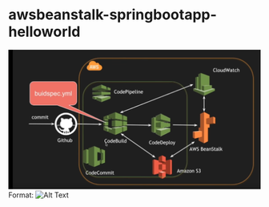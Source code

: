 # awsbeanstalk-springbootapp-helloworld


![GitHub Logo](/images/arch.png)
Format: ![Alt Text](url)
